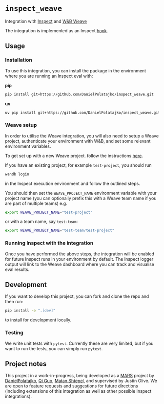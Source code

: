 # `inspect_weave`
Integration with [Inspect](https://inspect.aisi.org.uk/) and [W&amp;B Weave](https://weave-docs.wandb.ai/)

The integration is implemented as an Inspect [hook](https://inspect.aisi.org.uk/extensions.html#hooks).

## Usage

### Installation

To use this integration, you can install the package in the environment where you are running an Inspect eval with:

__pip__
```bash
pip install git+https://github.com/DanielPolatajko/inspect_weave.git
```

__uv__
```bash
uv pip install git+https://github.com/DanielPolatajko/inspect_weave.git
```

### Weave setup

In order to utilise the Weave integration, you will also need to setup a Weave project, authenticate your environment with W&B, and set some relevant environment variables.

To get set up with a new Weave project. follow the instructions [here](https://weave-docs.wandb.ai/).

If you have an existing project, for example `test-project`, you should run 

```bash
wandb login
```

in the Inspect execution environment and follow the outlined steps.

You should then set the `WEAVE_PROJECT_NAME` environment variable with your project name (you can optionally prefix this with a Weave team name if you are part of multiple teams) e.g.

```bash
export WEAVE_PROJECT_NAME="test-project"
```

or with a team name, say `test-team`:

```bash
export WEAVE_PROJECT_NAME="test-team/test-project"
```

### Running Inspect with the integration

Once you have performed the above steps, the integration will be enabled for future Inspect runs in your environment by default. The Inspect logger output will link to the Weave dashboard where you can track and visualise eval results.


## Development

If you want to develop this project, you can fork and clone the repo and then run:

```bash
pip install -e ".[dev]"
```

to install for development locally.

### Testing

We write unit tests with `pytest`. Currently these are very limited, but if you want to run the tests, you can simply run `pytest`.

## Project notes

This project in a work-in-progress, being developed as a [MARS](https://www.cambridgeaisafety.org/mars) project by [DanielPolatajko](https://github.com/DanielPolatajko), [Qi Guo](https://github.com/Esther-Guo), [Matan Shtepel](https://github.com/GnarlyMshtep), and supervised by Justin Olive. We are open to feature requests and suggestions for future directions (including extensions of this integration as well as other possible Inspect integrations).


